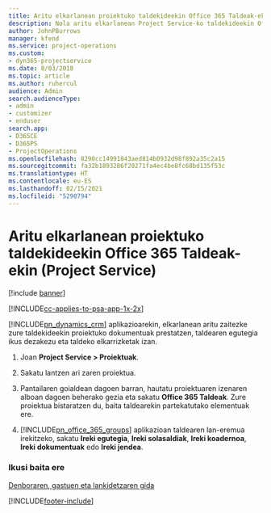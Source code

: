 ```yaml
---
title: Aritu elkarlanean proiektuko taldekideekin Office 365 Taldeak-ekin
description: Nola aritu elkarlanean Project Service-ko taldekideekin Office 365 Taldeak-en bidez
author: JohnPBurrows
manager: kfend
ms.service: project-operations
ms.custom:
- dyn365-projectservice
ms.date: 8/03/2018
ms.topic: article
ms.author: ruhercul
audience: Admin
search.audienceType:
- admin
- customizer
- enduser
search.app:
- D365CE
- D365PS
- ProjectOperations
ms.openlocfilehash: 8290cc14991843aed814b0932d98f892a35c2a15
ms.sourcegitcommit: fa32b1893286f20271fa4ec4be8fc68bd135f53c
ms.translationtype: HT
ms.contentlocale: eu-ES
ms.lasthandoff: 02/15/2021
ms.locfileid: "5290794"
---
```

# <a name="collaborate-with-your-project-team-members-with-office-365-groups-project-service"></a>Aritu elkarlanean proiektuko taldekideekin Office 365 Taldeak-ekin (Project Service)

[!include [banner](../includes/psa-now-project-operations.md)]

[!INCLUDE[cc-applies-to-psa-app-1x-2x](../includes/cc-applies-to-psa-app-1x-2x.md)]

[!INCLUDE[pn_dynamics_crm](../includes/pn-dynamics-crm.md)] aplikazioarekin, elkarlanean aritu zaitezke zure taldekideekin proiektuko dokumentuak prestatzen, taldearen egutegia ikus dezakezu eta taldeko elkarrizketak izan.  
  
1. Joan **Project Service > Proiektuak**.  
  
2. Sakatu lantzen ari zaren proiektua.  
  
3. Pantailaren goialdean dagoen barran, hautatu proiektuaren izenaren alboan dagoen beherako gezia eta sakatu **Office 365 Taldeak**. Zure proiektua bistaratzen du, baita taldearekin partekatutako elementuak ere.  
  
4. [!INCLUDE[pn_office_365_groups](../includes/pn-office-365-groups.md)] aplikazioan taldearen lan-eremua irekitzeko, sakatu **Ireki egutegia**, **Ireki solasaldiak**, **Ireki koadernoa**, **Ireki dokumentuak** edo **Ireki jendea**.  
  
### <a name="see-also"></a>Ikusi baita ere  
 [Denboraren, gastuen eta lankidetzaren gida](../psa/time-expense-collaboration-guide.md)


[!INCLUDE[footer-include](../includes/footer-banner.md)]